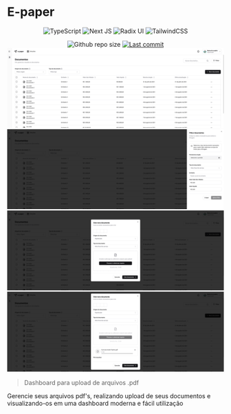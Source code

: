 # E-paper

<div align="center">

![TypeScript](https://img.shields.io/badge/typescript-%23007ACC.svg?style=for-the-badge&logo=typescript&logoColor=white)
![Next JS](https://img.shields.io/badge/Next-black?style=for-the-badge&logo=next.js&logoColor=white)
![Radix UI](https://img.shields.io/badge/radix%20ui-161618.svg?style=for-the-badge&logo=radix-ui&logoColor=white)
![TailwindCSS](https://img.shields.io/badge/tailwindcss-%2338B2AC.svg?style=for-the-badge&logo=tailwind-css&logoColor=white)

  <img alt="Github repo size" src="https://img.shields.io/github/repo-size/andreseichi/e-paper?style=for-the-badge">
  <a href="https://github.com/andreseichi/e-paper/commits"><img alt="Last commit" src="https://img.shields.io/github/last-commit/andreseichi/e-paper?style=for-the-badge" /></a>
</div>

<div align="center">
  <img src="./screenshots/screenshot.png" alt="Screenshot">
  <img src="./screenshots/screenshot2.png" alt="Screenshot">
  <img src="./screenshots/screenshot3.png" alt="Screenshot">
  <img src="./screenshots/screenshot4.png" alt="Screenshot">
</div>

> Dashboard para upload de arquivos .pdf

<span>
  Gerencie seus arquivos pdf's, realizando upload de seus documentos e visualizando-os em uma dashboard moderna e fácil utilização
</span>
